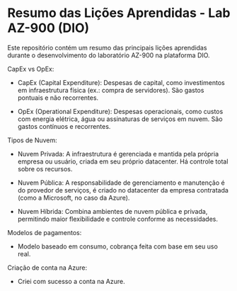 # Resumo das Lições Aprendidas - Lab AZ-900 (DIO)
Este repositório contém um resumo das principais lições aprendidas durante o desenvolvimento do laboratório AZ-900 na plataforma DIO.

CapEx vs OpEx:
- CapEx (Capital Expenditure): Despesas de capital, como investimentos em infraestrutura física (ex.: compra de servidores). São gastos pontuais e não recorrentes.
  
- OpEx (Operational Expenditure): Despesas operacionais, como custos com energia elétrica, água ou assinaturas de serviços em nuvem. São gastos contínuos e recorrentes.

Tipos de Nuvem:
- Nuvem Privada: A infraestrutura é gerenciada e mantida pela própria empresa ou usuário, criada em seu próprio datacenter. Há controle total sobre os recursos.

- Nuvem Pública: A responsabilidade de gerenciamento e manutenção é do provedor de serviços, é criado no datacenter da empresa contratada (como a Microsoft, no caso da Azure).

- Nuvem Híbrida: Combina ambientes de nuvem pública e privada, permitindo maior flexibilidade e controle conforme as necessidades.

Modelos de pagamentos:
- Modelo baseado em consumo, cobrança feita com base em seu uso real.

Criação de conta na Azure:
- Criei com sucesso a conta na Azure.

